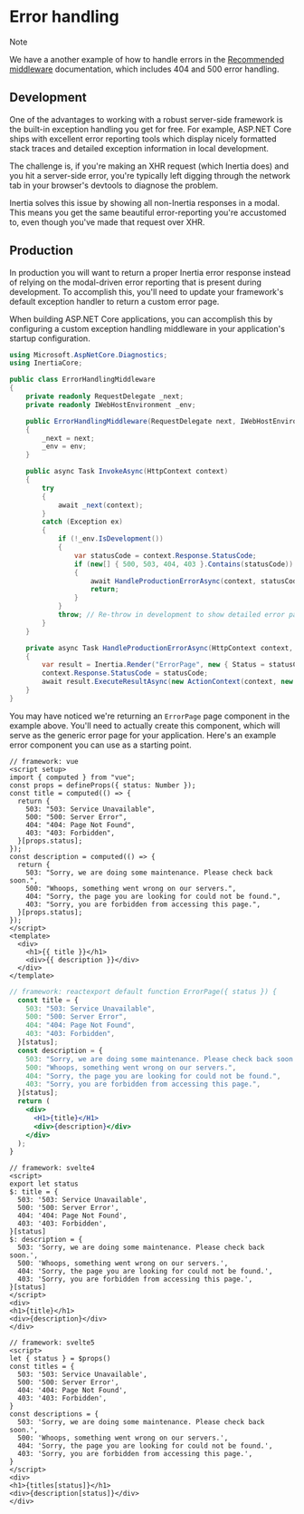 # Error handling

> [!NOTE]
> We have a another example of how to handle errors in the [Recommended middleware](/core/recommended-middleware.md) documentation, which includes 404 and 500 error handling.

## Development

One of the advantages to working with a robust server-side framework is the built-in exception handling you get for free. For example, ASP.NET Core ships with excellent error reporting tools which display nicely formatted stack traces and detailed exception information in local development.

The challenge is, if you're making an XHR request (which Inertia does) and you hit a server-side error, you're typically left digging through the network tab in your browser's devtools to diagnose the problem.

Inertia solves this issue by showing all non-Inertia responses in a modal. This means you get the same beautiful error-reporting you're accustomed to, even though you've made that request over XHR.

## Production

In production you will want to return a proper Inertia error response instead of relying on the modal-driven error reporting that is present during development. To accomplish this, you'll need to update your framework's default exception handler to return a custom error page.

When building ASP.NET Core applications, you can accomplish this by configuring a custom exception handling middleware in your application's startup configuration.

```csharp
using Microsoft.AspNetCore.Diagnostics;
using InertiaCore;

public class ErrorHandlingMiddleware
{
    private readonly RequestDelegate _next;
    private readonly IWebHostEnvironment _env;

    public ErrorHandlingMiddleware(RequestDelegate next, IWebHostEnvironment env)
    {
        _next = next;
        _env = env;
    }

    public async Task InvokeAsync(HttpContext context)
    {
        try
        {
            await _next(context);
        }
        catch (Exception ex)
        {
            if (!_env.IsDevelopment())
            {
                var statusCode = context.Response.StatusCode;
                if (new[] { 500, 503, 404, 403 }.Contains(statusCode))
                {
                    await HandleProductionErrorAsync(context, statusCode);
                    return;
                }
            }
            throw; // Re-throw in development to show detailed error page
        }
    }

    private async Task HandleProductionErrorAsync(HttpContext context, int statusCode)
    {
        var result = Inertia.Render("ErrorPage", new { Status = statusCode });
        context.Response.StatusCode = statusCode;
        await result.ExecuteResultAsync(new ActionContext(context, new RouteData(), new ActionDescriptor()));
    }
}
```

You may have noticed we're returning an `ErrorPage` page component in the example above. You'll need to actually create this component, which will serve as the generic error page for your application. Here's an example error component you can use as a starting point.

```vue
// framework: vue
<script setup>
import { computed } from "vue";
const props = defineProps({ status: Number });
const title = computed(() => {
  return {
    503: "503: Service Unavailable",
    500: "500: Server Error",
    404: "404: Page Not Found",
    403: "403: Forbidden",
  }[props.status];
});
const description = computed(() => {
  return {
    503: "Sorry, we are doing some maintenance. Please check back soon.",
    500: "Whoops, something went wrong on our servers.",
    404: "Sorry, the page you are looking for could not be found.",
    403: "Sorry, you are forbidden from accessing this page.",
  }[props.status];
});
</script>
<template>
  <div>
    <h1>{{ title }}</h1>
    <div>{{ description }}</div>
  </div>
</template>
```

```jsx
// framework: reactexport default function ErrorPage({ status }) {
  const title = {
    503: "503: Service Unavailable",
    500: "500: Server Error",
    404: "404: Page Not Found",
    403: "403: Forbidden",
  }[status];
  const description = {
    503: "Sorry, we are doing some maintenance. Please check back soon.",
    500: "Whoops, something went wrong on our servers.",
    404: "Sorry, the page you are looking for could not be found.",
    403: "Sorry, you are forbidden from accessing this page.",
  }[status];
  return (
    <div>
      <H1>{title}</H1>
      <div>{description}</div>
    </div>
  );
}
```

```svelte
// framework: svelte4
<script>
export let status
$: title = {
  503: '503: Service Unavailable',
  500: '500: Server Error',
  404: '404: Page Not Found',
  403: '403: Forbidden',
}[status]
$: description = {
  503: 'Sorry, we are doing some maintenance. Please check back soon.',
  500: 'Whoops, something went wrong on our servers.',
  404: 'Sorry, the page you are looking for could not be found.',
  403: 'Sorry, you are forbidden from accessing this page.',
}[status]
</script>
<div>
<h1>{title}</h1>
<div>{description}</div>
</div>
```

```svelte
// framework: svelte5
<script>
let { status } = $props()
const titles = {
  503: '503: Service Unavailable',
  500: '500: Server Error',
  404: '404: Page Not Found',
  403: '403: Forbidden',
}
const descriptions = {
  503: 'Sorry, we are doing some maintenance. Please check back soon.',
  500: 'Whoops, something went wrong on our servers.',
  404: 'Sorry, the page you are looking for could not be found.',
  403: 'Sorry, you are forbidden from accessing this page.',
}
</script>
<div>
<h1>{titles[status]}</h1>
<div>{description[status]}</div>
</div>
```
